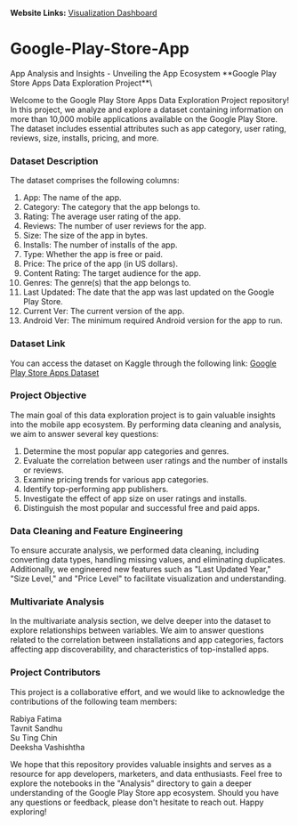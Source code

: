 **Website Links:** 
[Visualization Dashboard](https://rabiyafatima94.github.io/Google-Play-Store-App/)


# Google-Play-Store-App
App Analysis and Insights - Unveiling the App Ecosystem
\*\*Google Play Store Apps Data Exploration Project\*\*\

Welcome to the Google Play Store Apps Data Exploration Project
repository! In this project, we analyze and explore a dataset containing
information on more than 10,000 mobile applications available on the
Google Play Store. The dataset includes essential attributes such as app
category, user rating, reviews, size, installs, pricing, and more.

### Dataset Description

The dataset comprises the following columns:

1. App: The name of the app.
2. Category: The category that the app belongs to.
3. Rating: The average user rating of the app.
4. Reviews: The number of user reviews for the app.
5. Size: The size of the app in bytes.
6. Installs: The number of installs of the app.
7. Type: Whether the app is free or paid.
8. Price: The price of the app (in US dollars).
9. Content Rating: The target audience for the app.
10. Genres: The genre(s) that the app belongs to.
11. Last Updated: The date that the app was last updated on the Google
Play Store.
12. Current Ver: The current version of the app.
13. Android Ver: The minimum required Android version for the app to
run.

### Dataset Link

You can access the dataset on Kaggle through the following link:
[Google Play Store Apps
Dataset](https://www.kaggle.com/datasets/lava18/google-play-store-apps?datasetId=49864)

 ### Project Objective
The main goal of this data exploration project is to gain valuable
insights into the mobile app ecosystem. By performing data cleaning and
analysis, we aim to answer several key questions:

1. Determine the most popular app categories and genres.
2. Evaluate the correlation between user ratings and the number of
installs or reviews.
3. Examine pricing trends for various app categories.
4. Identify top-performing app publishers.
5. Investigate the effect of app size on user ratings and installs.
6. Distinguish the most popular and successful free and paid apps.

### Data Cleaning and Feature Engineering

To ensure accurate analysis, we performed data cleaning, including
converting data types, handling missing values, and eliminating
duplicates. Additionally, we engineered new features such as \"Last
Updated Year,\" \"Size Level,\" and \"Price Level\" to facilitate
visualization and understanding.

### Multivariate Analysis

In the multivariate analysis section, we delve deeper into the dataset
to explore relationships between variables. We aim to answer questions
related to the correlation between installations and app categories,
factors affecting app discoverability, and characteristics of
top-installed apps.

### Project Contributors

This project is a collaborative effort, and we would like to acknowledge
the contributions of the following team members:

Rabiya Fatima\
Tavnit Sandhu\
Su Ting Chin\
Deeksha Vashishtha


We hope that this repository provides valuable insights and serves as a
resource for app developers, marketers, and data enthusiasts. Feel free
to explore the notebooks in the \"Analysis\" directory to gain a deeper
understanding of the Google Play Store app ecosystem. Should you have
any questions or feedback, please don't hesitate to reach out. Happy
exploring!

